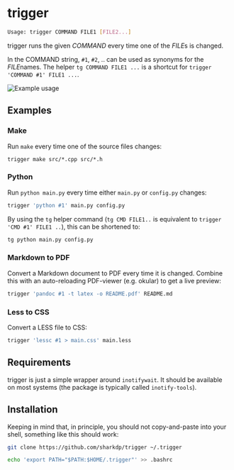 # trigger

``` bash
Usage: trigger COMMAND FILE1 [FILE2...]
```

trigger runs the given *COMMAND* every time one of the *FILE*s is changed.

In the COMMAND string, `#1`, `#2`, .. can be used as synonyms for the *FILE*names.
The helper `tg COMMAND FILE1 ...` is a shortcut for `trigger 'COMMAND #1' FILE1 ...`.

![Example usage](http://i.imgur.com/xlpR376.gif)

## Examples

### Make

Run `make` every time one of the source files changes:

```
trigger make src/*.cpp src/*.h
```

### Python

Run `python main.py` every time either `main.py` or `config.py` changes:

``` bash
trigger 'python #1' main.py config.py
```

By using the `tg` helper command (`tg CMD FILE1..` is equivalent to
`trigger 'CMD #1' FILE1 ..`), this can be shortened to:

``` bash
tg python main.py config.py
```

### Markdown to PDF

Convert a Markdown document to PDF every time it is changed. Combine this with
an auto-reloading PDF-viewer (e.g. okular) to get a live preview:

``` bash
trigger 'pandoc #1 -t latex -o README.pdf' README.md
```

### Less to CSS

Convert a LESS file to CSS:

``` bash
trigger 'lessc #1 > main.css' main.less
```


## Requirements

trigger is just a simple wrapper around `inotifywait`. It should be available
on most systems (the package is typically called `inotify-tools`).


## Installation

Keeping in mind that, in principle, you should not copy-and-paste into your
shell, something like this should work:

``` bash
git clone https://github.com/sharkdp/trigger ~/.trigger

echo 'export PATH="$PATH:$HOME/.trigger"' >> .bashrc
```
